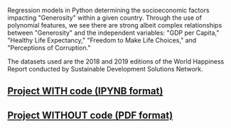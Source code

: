 Regression models in Python determining the socioeconomic factors impacting "Generosity" within a given country. Through the use of polynomial features, we see there are strong albeit complex relationships between "Generosity" and the independent variables: "GDP per Capita," "Healthy Life Expectancy," "Freedom to Make Life Choices," and "Perceptions of Corruption."

The datasets used are the 2018 and 2019 editions of the World Happiness Report conducted by Sustainable Development Solutions Network.

## [Project WITH code (IPYNB format)](Happiness_Index_2018-2019.ipynb)
## [Project WITHOUT code (PDF format)](Generosity_Around_the_World.pdf)
